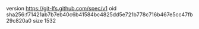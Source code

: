 version https://git-lfs.github.com/spec/v1
oid sha256:f71421ab7b7eb40c6b41584bc4825dd5e721b778c716b467e5cc47fb29c820a0
size 1532
